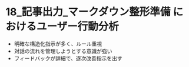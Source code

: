 # 18_記事出力_マークダウン整形準備 におけるユーザー行動分析

- 明確な構造化指示が多く、ルール重視
- 対話の流れを管理しようとする意識が強い
- フィードバックが詳細で、逐次改善指示を出す
